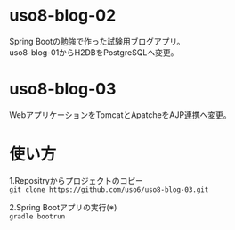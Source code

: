 # uso8-blog-02
Spring Bootの勉強で作った試験用ブログアプリ。  
uso8-blog-01からH2DBをPostgreSQLへ変更。   
  
# uso8-blog-03  
WebアプリケーションをTomcatとApatcheをAJP連携へ変更。  
  
# 使い方
1.Repositryからプロジェクトのコピー  
```git clone https://github.com/uso6/uso8-blog-03.git```  
  
2.Spring Bootアプリの実行(※)  
```gradle bootrun```  

